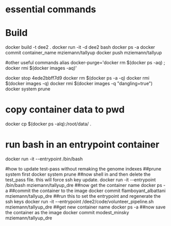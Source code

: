 # essential commands

# Build
docker build -t dee2 .
docker run -it -d dee2 bash
docker ps -a
docker commit container_name mziemann/tallyup
docker push mziemann/tallyup

#other useful commands
alias docker-purge='docker rm $(docker ps -aq) ; docker rmi $(docker images -aq)'

docker stop 4ede2bbff7d9
docker rm $(docker ps -a -q)
docker rmi $(docker images -q)
docker rmi $(docker images -q "dangling=true")
docker system prune

# copy container data to pwd
docker cp $(docker ps -alq):/root/data/ .

# run bash in an entrypoint container 
docker run -it --entrypoint /bin/bash <image>

#how to update test-pass without remaking the genome indexes
##prune system first
docker system prune
##now shell in and then delete the test_pass file. this will force ssh key update. 
docker run -it --entrypoint /bin/bash mziemann/tallyup_dre
##now get the container name
docker ps -a
##commit the container to the image
docker commit flamboyant_albattani mziemann/tallyup_dre
##run this to set the entrypoint and regenerate the ssh keys
docker run -it --entrypoint /dee2/code/volunteer_pipeline.sh mziemann/tallyup_dre
##get new container name
docker ps -a
##now save the container as the image
docker commit modest_minsky mziemann/tallyup_dre
